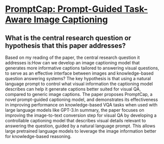 # [PromptCap: Prompt-Guided Task-Aware Image Captioning](https://arxiv.org/abs/2211.09699)

## What is the central research question or hypothesis that this paper addresses?

Based on my reading of the paper, the central research question it addresses is:How can we develop an image captioning model that generates more informative captions tailored to answering visual questions, to serve as an effective interface between images and knowledge-based question answering systems? The key hypothesis is that using a natural language prompt to control what visual information the captioning model describes can help it generate captions better suited for visual QA, compared to generic image captions. The paper proposes PromptCap, a novel prompt-guided captioning model, and demonstrates its effectiveness in improving performance on knowledge-based VQA tasks when used with large language models like GPT-3.In summary, the paper focuses on improving the image-to-text conversion step for visual QA by developing a controllable captioning model that describes visual details relevant to answering the question, guided by a natural language prompt. This allows large pretrained language models to leverage the image information better for knowledge-based reasoning.
